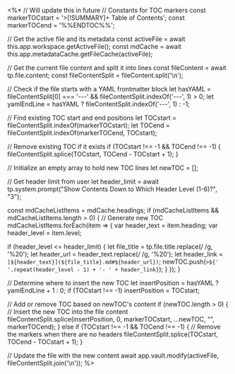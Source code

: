 
<%*
// Will update this in future
// Constants for TOC markers
const markerTOCstart = '>[!SUMMARY]+ Table of Contents';
const markerTOCend = '%%ENDTOC%%';

// Get the active file and its metadata
const activeFile = await this.app.workspace.getActiveFile();
const mdCache = await this.app.metadataCache.getFileCache(activeFile);

// Get the current file content and split it into lines
const fileContent = await tp.file.content;
const fileContentSplit = fileContent.split('\n');

// Check if the file starts with a YAML frontmatter block
let hasYAML = fileContentSplit[0] === '---' && fileContentSplit.indexOf('---', 1) > 0;
let yamlEndLine = hasYAML ? fileContentSplit.indexOf('---', 1) : -1;

// Find existing TOC start and end positions
let TOCstart = fileContentSplit.indexOf(markerTOCstart);
let TOCend = fileContentSplit.indexOf(markerTOCend, TOCstart);

// Remove existing TOC if it exists
if (TOCstart !== -1 && TOCend !== -1) {
fileContentSplit.splice(TOCstart, TOCend - TOCstart + 1);
}

// Initialize an empty array to hold new TOC lines
let newTOC = [];

// Get header limit from user
let header_limit = await tp.system.prompt("Show Contents Down to Which Header Level (1-6)?", "3");

const mdCacheListItems = mdCache.headings;
if (mdCacheListItems && mdCacheListItems.length > 0) {
// Generate new TOC
mdCacheListItems.forEach(item => {
var header_text = item.heading;
var header_level = item.level;

if (header_level <= header_limit) {
let file_title = tp.file.title.replace(/ /g, '%20');
let header_url = header_text.replace(/ /g, '%20');
let header_link = `[${header_text}](${file_title}.md#${header_url})`;
newTOC.push(`>${' '.repeat(header_level - 1) + '- ' + header_link}`);
}
});
}

// Determine where to insert the new TOC
let insertPosition = hasYAML ? yamlEndLine + 1 : 0;
if (TOCstart !== -1) insertPosition = TOCstart;

// Add or remove TOC based on newTOC's content
if (newTOC.length > 0) {
// Insert the new TOC into the file content
fileContentSplit.splice(insertPosition, 0, markerTOCstart, ...newTOC, "", markerTOCend);
} else if (TOCstart !== -1 && TOCend !== -1) {
// Remove the markers when there are no headers
fileContentSplit.splice(TOCstart, TOCend - TOCstart + 1);
}

// Update the file with the new content
await app.vault.modify(activeFile, fileContentSplit.join('\n'));
%>